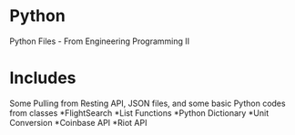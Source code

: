 # Python
Python Files - From Engineering Programming II 

# Includes
Some Pulling from Resting API, JSON files, and some basic Python codes from classes
*FlightSearch
*List Functions
*Python Dictionary
*Unit Conversion
*Coinbase API
*Riot API
